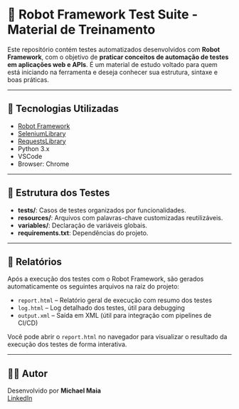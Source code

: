 # 🤖 Robot Framework Test Suite - Material de Treinamento

Este repositório contém testes automatizados desenvolvidos com **Robot Framework**, com o objetivo de **praticar conceitos de automação de testes em aplicações web e APIs**. É um material de estudo voltado para quem está iniciando na ferramenta e deseja conhecer sua estrutura, sintaxe e boas práticas.

---

## 📌 Tecnologias Utilizadas

- [Robot Framework](https://robotframework.org/)
- [SeleniumLibrary](https://robotframework.org/SeleniumLibrary/)
- [RequestsLibrary](https://github.com/MarketSquare/RequestsLibrary)
- Python 3.x
- VSCode
- Browser: Chrome

---

## 🧪 Estrutura dos Testes

- **tests/**: Casos de testes organizados por funcionalidades.
- **resources/**: Arquivos com palavras-chave customizadas reutilizáveis.
- **variables/**: Declaração de variáveis globais.
- **requirements.txt**: Dependências do projeto.

---

## 📄 Relatórios

Após a execução dos testes com o Robot Framework, são gerados automaticamente os seguintes arquivos na raiz do projeto:

- `report.html` – Relatório geral de execução com resumo dos testes
- `log.html` – Log detalhado dos testes, útil para debugging
- `output.xml` – Saída em XML (útil para integração com pipelines de CI/CD)

Você pode abrir o `report.html` no navegador para visualizar o resultado da execução dos testes de forma interativa.

---

## 👨‍💻 Autor

Desenvolvido por **Michael Maia**  
[LinkedIn](https://www.linkedin.com/in/qamichaelmaia)
